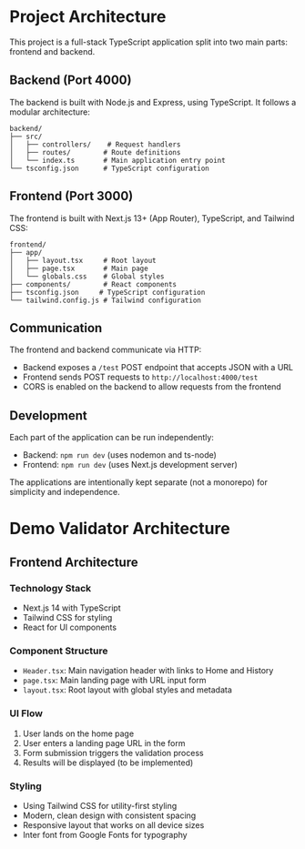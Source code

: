 # Project Architecture

This project is a full-stack TypeScript application split into two main parts: frontend and backend.

## Backend (Port 4000)

The backend is built with Node.js and Express, using TypeScript. It follows a modular architecture:

```
backend/
├── src/
│   ├── controllers/    # Request handlers
│   ├── routes/        # Route definitions
│   └── index.ts       # Main application entry point
└── tsconfig.json      # TypeScript configuration
```

## Frontend (Port 3000)

The frontend is built with Next.js 13+ (App Router), TypeScript, and Tailwind CSS:

```
frontend/
├── app/
│   ├── layout.tsx     # Root layout
│   ├── page.tsx       # Main page
│   └── globals.css    # Global styles
├── components/        # React components
├── tsconfig.json     # TypeScript configuration
└── tailwind.config.js # Tailwind configuration
```

## Communication

The frontend and backend communicate via HTTP:

- Backend exposes a `/test` POST endpoint that accepts JSON with a URL
- Frontend sends POST requests to `http://localhost:4000/test`
- CORS is enabled on the backend to allow requests from the frontend

## Development

Each part of the application can be run independently:

- Backend: `npm run dev` (uses nodemon and ts-node)
- Frontend: `npm run dev` (uses Next.js development server)

The applications are intentionally kept separate (not a monorepo) for simplicity and independence.

# Demo Validator Architecture

## Frontend Architecture

### Technology Stack

- Next.js 14 with TypeScript
- Tailwind CSS for styling
- React for UI components

### Component Structure

- `Header.tsx`: Main navigation header with links to Home and History
- `page.tsx`: Main landing page with URL input form
- `layout.tsx`: Root layout with global styles and metadata

### UI Flow

1. User lands on the home page
2. User enters a landing page URL in the form
3. Form submission triggers the validation process
4. Results will be displayed (to be implemented)

### Styling

- Using Tailwind CSS for utility-first styling
- Modern, clean design with consistent spacing
- Responsive layout that works on all device sizes
- Inter font from Google Fonts for typography
